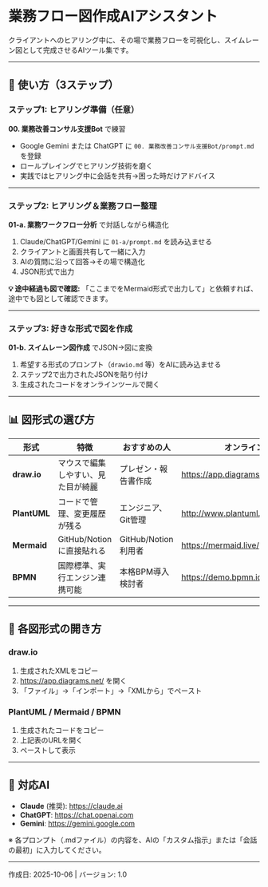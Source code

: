 # 業務フロー図作成AIアシスタント

クライアントへのヒアリング中に、その場で業務フローを可視化し、スイムレーン図として完成させるAIツール集です。

---

## 🚀 使い方（3ステップ）

### **ステップ1: ヒアリング準備（任意）**
**00. 業務改善コンサル支援Bot** で練習
- Google Gemini または ChatGPT に `00. 業務改善コンサル支援Bot/prompt.md` を登録
- ロールプレイングでヒアリング技術を磨く
- 実践ではヒアリング中に会話を共有→困った時だけアドバイス

---

### **ステップ2: ヒアリング＆業務フロー整理**
**01-a. 業務ワークフロー分析** で対話しながら構造化
1. Claude/ChatGPT/Gemini に `01-a/prompt.md` を読み込ませる
2. クライアントと画面共有して一緒に入力
3. AIの質問に沿って回答→その場で構造化
4. JSON形式で出力

**💡 途中経過も図で確認:**
「ここまでをMermaid形式で出力して」と依頼すれば、途中でも図として確認できます。

---

### **ステップ3: 好きな形式で図を作成**
**01-b. スイムレーン図作成** でJSON→図に変換
1. 希望する形式のプロンプト（`drawio.md` 等）をAIに読み込ませる
2. ステップ2で出力されたJSONを貼り付け
3. 生成されたコードをオンラインツールで開く

---

## 📊 図形式の選び方

| 形式 | 特徴 | おすすめの人 | オンラインツール |
|------|------|-------------|----------------|
| **draw.io** | マウスで編集しやすい、見た目が綺麗 | プレゼン・報告書作成 | https://app.diagrams.net/ |
| **PlantUML** | コードで管理、変更履歴が残る | エンジニア、Git管理 | http://www.plantuml.com/plantuml/uml/ |
| **Mermaid** | GitHub/Notionに直接貼れる | GitHub/Notion利用者 | https://mermaid.live/ |
| **BPMN** | 国際標準、実行エンジン連携可能 | 本格BPM導入検討者 | https://demo.bpmn.io/ |

---

## 🔧 各図形式の開き方

### **draw.io**
1. 生成されたXMLをコピー
2. https://app.diagrams.net/ を開く
3. 「ファイル」→「インポート」→「XMLから」でペースト

### **PlantUML / Mermaid / BPMN**
1. 生成されたコードをコピー
2. 上記表のURLを開く
3. ペーストして表示

---

## 📝 対応AI

- **Claude** (推奨): https://claude.ai
- **ChatGPT**: https://chat.openai.com
- **Gemini**: https://gemini.google.com

※ 各プロンプト（.mdファイル）の内容を、AIの「カスタム指示」または「会話の最初」に入力してください。

---

作成日: 2025-10-06 | バージョン: 1.0
